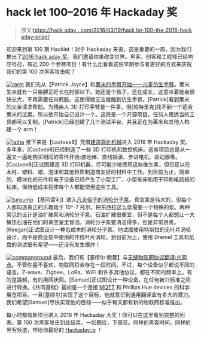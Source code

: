 # hack let 100–2016 年 Hackaday 奖

> 原文:[https://hack aday . com/2016/03/19/hack let-100-the-2016-hack aday-prize/](https://hackaday.com/2016/03/19/hacklet-100-the-2016-hackaday-prize/)

欢迎来到第 100 期 Hacklet！对于 Hackaday 来说，这是重要的一周，因为我们推出了[2016 hack aday 奖](https://hackaday.io/prize)。我们邀请你来改变世界。黑客、创客和工程师已经响应号召，有近 200 个参赛项目！有什么比看看这些早期参与者更好的方式来庆祝我们的第 100 次黑客攻击呢？

[![rarm](../Images/1937cf75b26fbc2e888a1f3ed7c16558.png)](https://hackaday.io/project/10046) 我们先从【Patrick Joyce】和[莱米的手臂开始——儿童仿生手臂](https://hackaday.io/project/10046)。莱米生来就有一只胳膊正好长在肘部以下。她还是个孩子，还在成长，这意味着她会很快长大，不再需要任何假肢。这使得她无法接触到仿生手臂。[Patrick]看到莱米的父亲请求帮助。为残疾人 3D 打印手臂是一件事，但[帕特里克]找不到一个适合莱米的法案。所以他开始自己设计一个。这将是一个开源项目，任何人用适当的工具都可以复制。[Patrick]已经创建了几个测试平台，并且正在为莱米和其他人构建一个 arm！

[![lathe](../Images/428a19694fcc72ca56433744267f987f.png)](https://hackaday.io/project/10150) 接下来是【castvee8】凭借[建造简化机械](https://hackaday.io/project/10150)进入 2016 年 Hackaday 奖。多年来，[Castvee8]已经制造了一些 3D 打印机和数控机床。这些项目总是从一遍又一遍地购买相同的零件开始:接地棒、直线轴承、步进电机、驱动器等。[Castvee8]正试图建造 3D 打印机器，尽可能少地使用这些维生素，但仍足以在木材、塑料、蜡、泡沫和其他轻质制造商友好的材料中工作。到目前为止，简单的、模块化的元件和电子设备已经产生了小型工厂、小型车床和用于印刷电路板的钻床。保持低成本将使每个人都能使用这些工具。

[![turpump](../Images/0f3be170b7647f744fc84b58bc0d7847.png)](https://hackaday.io/project/8171) 【基冈雷利】进入[凡夫俗子的涡轮分子泵](https://hackaday.io/project/8171)。真空泵是伟大的，但每个人都知道真正的乐趣始于 10^-7 托尔。把东西拉这么低需要一个特殊的泵。两种常见的设计是油扩散泵和涡轮分子泵。石油扩散很便宜，但不是每个人都想让一大桶热石油在他们的真空室里冒泡。涡轮分子泵要清洁得多，但是非常昂贵。[Keegan]正试图设计一种低成本的涡轮分子泵。他试图使用特斯拉的无叶片涡轮设计，而不是商业泵中使用的传统叶片涡轮。到目前为止，使用 Dremel 工具和纸盘的测试很有希望——还没有发生爆炸！

[![commonground](../Images/1d3e30b70ee903e71cfd63c4c095fb94.png)](https://hackaday.io/project/10255) 最后，我们有【塞缪尔·鲍曼】与[无缝物联网协议翻译:共同点](https://hackaday.io/project/10255)。不管你喜不喜欢，物联网将会存在一段时间。不过，每个设备似乎都说不同的语言。Z-wave、Zigbee、LoRa、WiFi 和许多其他协议，都在不同的频率上。有的是跳频，有的用网状网。[Samuel]正试图设计一种设备，在任何新兴标准之间进行转换。《共同基础》最初是一个连接 [MQTT](http://mqtt.org/) 和 Phillips Hue devices 的科学展览项目。一旦[塞缪尔]实现了这个目标，他就意识到通用翻译盒有多大的潜力。我们希望[Samuel]尽快实现他的目标——似乎每天都有新的物联网标准推出。

每小时都有新项目进入 2016 年 Hackaday 大奖！你可以在这里看到完整的列表。第 100 次黑客攻击到此结束。一如既往，下周见。同样的黑客时间，同样的黑客频道，带给你最好的 [Hackaday.io](https://hackaday.io) ！